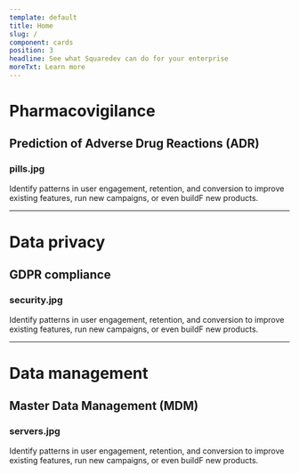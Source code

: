 ```yaml
---
template: default
title: Home
slug: /
component: cards
position: 3
headline: See what Squaredev can do for your enterprise
moreTxt: Learn more
---
```


# Pharmacovigilance
## Prediction of Adverse Drug Reactions (ADR)
### pills.jpg

Identify patterns in user engagement, retention, and conversion to improve existing features, run new campaigns, or even buildF new products.

---

# Data privacy
## GDPR compliance
### security.jpg

Identify patterns in user engagement, retention, and conversion to improve existing features, run new campaigns, or even buildF new products.

---

# Data management
## Master Data Management (MDM)
### servers.jpg

Identify patterns in user engagement, retention, and conversion to improve existing features, run new campaigns, or even buildF new products.
